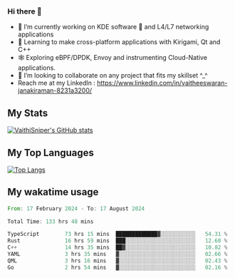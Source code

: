 ### Hi there 👋

- 🔭 I’m currently working on KDE software 💓 and L4/L7 networking applications 
- 📖 Learning to make cross-platform applications with Kirigami, Qt and C++
- 🕸️ Exploring eBPF/DPDK, Envoy and instrumenting Cloud-Native applications. 
- 👯 I’m looking to collaborate on any project that fits my skillset ^_^
- Reach me at my LinkedIn : https://www.linkedin.com/in/vaitheeswaran-janakiraman-8231a3200/

## My Stats
[![VaithiSniper's GitHub stats](https://github-readme-stats.vercel.app/api?username=VaithiSniper&hide=stars&theme=radical)](https://github.com/anuraghazra/github-readme-stats)

## My Top Languages

[![Top Langs](https://github-readme-stats.vercel.app/api/top-langs/?username=VaithiSniper&layout=compact)](https://github.com/anuraghazra/github-readme-stats)

## My wakatime usage

<!--START_SECTION:waka-->

```rust
From: 17 February 2024 - To: 17 August 2024

Total Time: 133 hrs 48 mins

TypeScript        73 hrs 15 mins  █████████████▓░░░░░░░░░░░   54.31 %
Rust              16 hrs 59 mins  ███░░░░░░░░░░░░░░░░░░░░░░   12.60 %
C++               14 hrs 35 mins  ██▓░░░░░░░░░░░░░░░░░░░░░░   10.82 %
YAML              3 hrs 35 mins   ▓░░░░░░░░░░░░░░░░░░░░░░░░   02.66 %
QML               3 hrs 16 mins   ▓░░░░░░░░░░░░░░░░░░░░░░░░   02.43 %
Go                2 hrs 54 mins   ▓░░░░░░░░░░░░░░░░░░░░░░░░   02.16 %
```

<!--END_SECTION:waka-->
